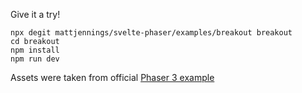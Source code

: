 Give it a try!

```shell
npx degit mattjennings/svelte-phaser/examples/breakout breakout
cd breakout
npm install
npm run dev
```

Assets were taken from official [Phaser 3 example](https://phaser.io/examples/v3/view/games/breakout/breakout)
